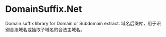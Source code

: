 # DomainSuffix.Net
Domain suffix library for Domain or Subdomain extract. 域名后缀库，用于识别合法域名或抽取子域名的合法主域名。
